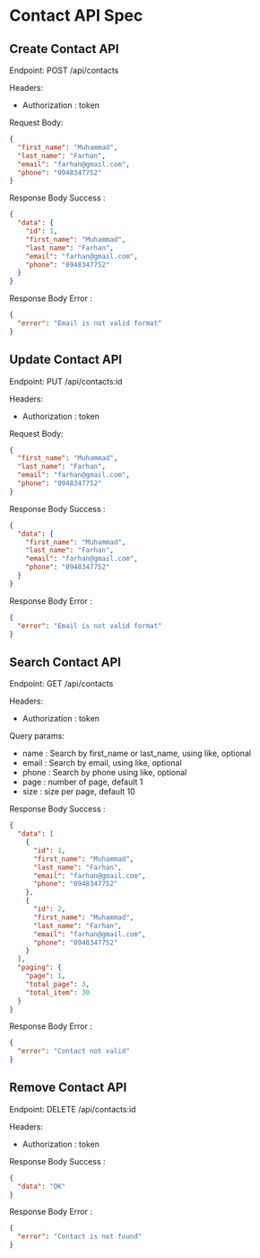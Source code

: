 # Contact API Spec

## Create Contact API

Endpoint: POST /api/contacts

Headers:

- Authorization : token

Request Body:

```json
{
  "first_name": "Muhammad",
  "last_name": "Farhan",
  "email": "farhan@gmail.com",
  "phone": "0948347752"
}
```

Response Body Success :

```json
{
  "data": {
    "id": 1,
    "first_name": "Muhammad",
    "last_name": "Farhan",
    "email": "farhan@gmail.com",
    "phone": "0948347752"
  }
}
```

Response Body Error :

```json
{
  "error": "Email is not valid format"
}
```

## Update Contact API

Endpoint: PUT /api/contacts:id

Headers:

- Authorization : token

Request Body:

```json
{
  "first_name": "Muhammad",
  "last_name": "Farhan",
  "email": "farhan@gmail.com",
  "phone": "0948347752"
}
```

Response Body Success :

```json
{
  "data": {
    "first_name": "Muhammad",
    "last_name": "Farhan",
    "email": "farhan@gmail.com",
    "phone": "0948347752"
  }
}
```

Response Body Error :

```json
{
  "error": "Email is not valid format"
}
```

## Search Contact API

Endpoint: GET /api/contacts

Headers:

- Authorization : token

Query params:

- name : Search by first_name or last_name, using like, optional
- email : Search by email, using like, optional
- phone : Search by phone using like, optional
- page : number of page, default 1
- size : size per page, default 10

Response Body Success :

```json
{
  "data": [
    {
      "id": 1,
      "first_name": "Muhammad",
      "last_name": "Farhan",
      "email": "farhan@gmail.com",
      "phone": "0948347752"
    },
    {
      "id": 2,
      "first_name": "Muhammad",
      "last_name": "Farhan",
      "email": "farhan@gmail.com",
      "phone": "0948347752"
    }
  ],
  "paging": {
    "page": 1,
    "total_page": 3,
    "total_item": 30
  }
}
```

Response Body Error :

```json
{
  "error": "Contact not valid"
}
```

## Remove Contact API

Endpoint: DELETE /api/contacts:id

Headers:

- Authorization : token

Response Body Success :

```json
{
  "data": "OK"
}
```

Response Body Error :

```json
{
  "error": "Contact is not found"
}
```
